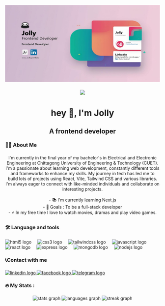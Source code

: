 <div align="center">
  <img height="250" width="700" src="https://raw.githubusercontent.com/Jollypru/Jollypru/refs/heads/main/image.jpg"  />
</div>

###

<div align="center">
  <img src="https://visitor-badge.laobi.icu/badge?page_id=Jollypru.Jollypru&"  />
</div>

###

<h1 align="center">hey 👋, I'm Jolly</h1>

###

<h2 align="center">A  frontend developer</h2>

###

<h3 align="left">👩‍💻  About Me</h3>

###

<p align="center">I'm currently in the final year of my bachelor's in Electrical and Electronic Engineering at Chittagong University of Engineering & Technology (CUET). I'm a passionate about learning web development, constantly different tools and frameworks to enhance my skills. My journey in tech has led me to build lots of projects  using React, Vite, Tailwind CSS and various libraries.  I'm always eager to connect with like-minded individuals and collaborate on interesting projects.<br><br>- 📚 I'm currently learning Next.js<br>- 🎯 Goals :  To be a full-stack developer<br>- ⚡ In my free time I love to watch movies, dramas and play video games.</p>

###

<h3 align="left">🛠 Language and tools</h3>

###

<div align="left">
  <img src="https://cdn.jsdelivr.net/gh/devicons/devicon/icons/html5/html5-original.svg" height="40" alt="html5 logo"  />
  <img width="12" />
  <img src="https://cdn.jsdelivr.net/gh/devicons/devicon/icons/css3/css3-original.svg" height="40" alt="css3 logo"  />
  <img width="12" />
  <img src="https://cdn.jsdelivr.net/gh/devicons/devicon/icons/tailwindcss/tailwindcss-original-wordmark.svg" height="40" alt="tailwindcss logo"  />
  <img width="12" />
  <img src="https://cdn.jsdelivr.net/gh/devicons/devicon/icons/javascript/javascript-original.svg" height="40" alt="javascript logo"  />
  <img width="12" />
  <img src="https://cdn.jsdelivr.net/gh/devicons/devicon/icons/react/react-original.svg" height="40" alt="react logo"  />
  <img width="12" />
  <img src="https://cdn.jsdelivr.net/gh/devicons/devicon/icons/express/express-original.svg" height="40" alt="express logo"  />
  <img width="12" />
  <img src="https://cdn.jsdelivr.net/gh/devicons/devicon/icons/mongodb/mongodb-original.svg" height="40" alt="mongodb logo"  />
  <img width="12" />
  <img src="https://cdn.jsdelivr.net/gh/devicons/devicon/icons/nodejs/nodejs-original.svg" height="40" alt="nodejs logo"  />
</div>

###

<h3 align="left">📞Contact with me</h3>

###

<div align="left">
  <a href="https://www.linkedin.com/in/jolly-pru-marma-9b7a211bb/" target="_blank">
    <img src="https://raw.githubusercontent.com/maurodesouza/profile-readme-generator/master/src/assets/icons/social/linkedin/default.svg" width="56" height="40" alt="linkedin logo"  />
  </a>
  <a href="https://www.facebook.com/jollypru.marma.7/" target="_blank">
    <img src="https://raw.githubusercontent.com/maurodesouza/profile-readme-generator/master/src/assets/icons/social/facebook/default.svg" width="56" height="40" alt="facebook logo"  />
  </a>
  <a href="https://t.me/jolly_pru" target="_blank">
    <img src="https://raw.githubusercontent.com/maurodesouza/profile-readme-generator/master/src/assets/icons/social/telegram/default.svg" width="56" height="40" alt="telegram logo"  />
  </a>
</div>

###

<h3 align="left">🔥   My Stats :</h3>

###

<div align="center">
  <img src="https://github-readme-stats.vercel.app/api?username=Jollypru&hide_title=false&hide_rank=false&show_icons=true&include_all_commits=true&count_private=true&disable_animations=false&theme=algolia&locale=en&hide_border=false&order=1" height="150" alt="stats graph"  />
  <img src="https://github-readme-stats.vercel.app/api/top-langs?username=Jollypru&locale=en&hide_title=false&layout=compact&card_width=320&langs_count=5&theme=tokyonight&hide_border=false&order=2" height="150" alt="languages graph"  />
  <img src="https://streak-stats.demolab.com?user=Jollypru&locale=en&mode=daily&theme=dracula&hide_border=false&border_radius=5&order=3" height="150" alt="streak graph"  />
</div>

###
